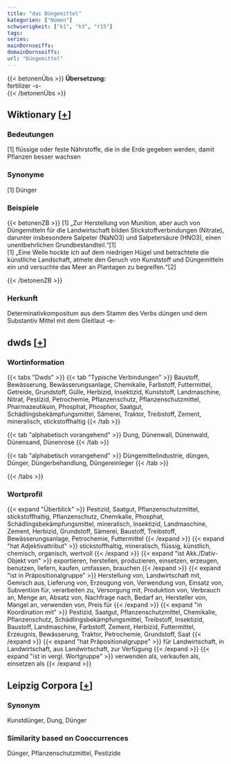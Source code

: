 ```yaml
---
title: "das Düngemittel"
kategorien: ["Nomen"]
schwierigkeit: ["k1", "h3", "r15"]
tags:
series:
mainDornseiffs:
domainDornseiffs:
url: "Düngemittel"
---
```


{{< betonenÜbs >}}
**Übersetzung:**  
fertilizer -s-  
{{< /betonenÜbs >}}

## Wiktionary [[+](https://de.wiktionary.org/wiki/Düngemittel)]

### Bedeutungen
[1] flüssige oder feste Nährstoffe, die in die Erde gegeben werden, damit Pflanzen besser wachsen  

### Synonyme
[1] Dünger  

### Beispiele
{{< betonenZB >}}
[1] „Zur Herstellung von Munition, aber auch von Düngemitteln für die Landwirtschaft bilden Stickstoffverbindungen (Nitrate), darunter insbesondere Salpeter (NaNO3) und Salpetersäure (HNO3), einen unentbehrlichen Grundbestandteil.“[1]  
[1] „Eine Weile hockte ich auf dem niedrigen Hügel und betrachtete die künstliche Landschaft, atmete den Geruch von Kunststoff und Düngemitteln ein und versuchte das Meer an Plantagen zu begreifen.“[2]  

{{< /betonenZB >}}
### Herkunft
Determinativkompositum aus dem Stamm des Verbs düngen und dem Substantiv Mittel mit dem Gleitlaut -e-  



## dwds [[+](https://www.dwds.de/wb/Düngemittel)]

### Wortinformation
{{< tabs "Dwds" >}}
{{< tab "Typische Verbindungen" >}}
Baustoff, Bewässerung, Bewässerungsanlage, Chemikalie, Farbstoff, Futtermittel, Getreide, Grundstoff, Gülle, Herbizid, Insektizid, Kunststoff, Landmaschine, Nitrat, Pestizid, Petrochemie, Pflanzenschutz, Pflanzenschutzmittel, Pharmazeutikum, Phosphat, Phosphor, Saatgut, Schädlingsbekämpfungsmittel, Sämerei, Traktor, Treibstoff, Zement, mineralisch, stickstoffhaltig
{{< /tab >}}

{{< tab "alphabetisch vorangehend" >}}
Dung, Dünenwall, Dünenwald, Dünensand, Dünenrose
{{< /tab >}}

{{< tab "alphabetisch vorangehend" >}}
Düngemittelindustrie, düngen, Dünger, Düngerbehandlung, Düngereinleger
{{< /tab >}}

{{< /tabs >}}

### Wortprofil
{{< expand "Überblick" >}} Pestizid, Saatgut, Pflanzenschutzmittel, stickstoffhaltig, Pflanzenschutz, Chemikalie, Phosphat, Schädlingsbekämpfungsmittel, mineralisch, Insektizid, Landmaschine, Zement, Herbizid, Grundstoff, Sämerei, Baustoff, Treibstoff, Bewässerungsanlage, Petrochemie, Futtermittel {{< /expand >}}
{{< expand "hat Adjektivattribut" >}} stickstoffhaltig, mineralisch, flüssig, künstlich, chemisch, organisch, wertvoll {{< /expand >}}
{{< expand "ist Akk./Dativ-Objekt von" >}} exportieren, herstellen, produzieren, einsetzen, erzeugen, benutzen, liefern, kaufen, umfassen, brauchen {{< /expand >}}
{{< expand "ist in Präpositionalgruppe" >}} Herstellung von, Landwirtschaft mit, Gemisch aus, Lieferung von, Erzeugung von, Verwendung von, Einsatz von, Subvention für, verarbeiten zu, Versorgung mit, Produktion von, Verbrauch an, Menge an, Absatz von, Nachfrage nach, Bedarf an, Hersteller von, Mangel an, verwenden von, Preis für {{< /expand >}}
{{< expand "in Koordination mit" >}} Pestizid, Saatgut, Pflanzenschutzmittel, Chemikalie, Pflanzenschutz, Schädlingsbekämpfungsmittel, Treibstoff, Insektizid, Baustoff, Landmaschine, Farbstoff, Zement, Herbizid, Futtermittel, Erzeugnis, Bewässerung, Traktor, Petrochemie, Grundstoff, Saat {{< /expand >}}
{{< expand "hat Präpositionalgruppe" >}} für Landwirtschaft, in Landwirtschaft, aus Landwirtschaft, zur Verfügung {{< /expand >}}
{{< expand "ist in vergl. Wortgruppe" >}} verwenden als, verkaufen als, einsetzen als {{< /expand >}}

## Leipzig Corpora [[+](https://corpora.uni-leipzig.de/en/res?word=Düngemittel&corpusId=deu_newscrawl-public_2018)]


### Synonym
Kunstdünger, Dung, Dünger


### Similarity based on Cooccurrences
Dünger, Pflanzenschutzmittel, Pestizide

